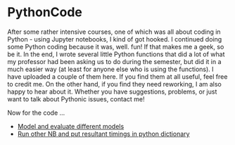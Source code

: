 # PythonCode
After some rather intensive courses, one of which was all about coding in Python - using Jupyter notebooks, I kind of got hooked.  I continued doing some Python coding because it was, well. fun! If that makes me a geek, so be it.  In the end, I wrote several little Python functions that did a lot of what my professor had been asking us to do during the semester, but did it in a much easier way (at least for anyone else who is using the functions). I have uploaded a couple of them here. If you find them at all useful, feel free to credit me. On the other hand, if you find they need reworking, I am also happy to hear about it. Whether you have suggestions, problems, or just want to talk about Pythonic issues, contact me!

Now for the code ...

- [Model and evaluate different models](https://github.com/tzucker02/PythonCode/blob/main/model_eval.ipynb)
- [Run other NB and put resultant timings in python dictionary](https://github.com/tzucker02/PythonCode/blob/main/run_other_nb_with_timings.ipynb)
  
